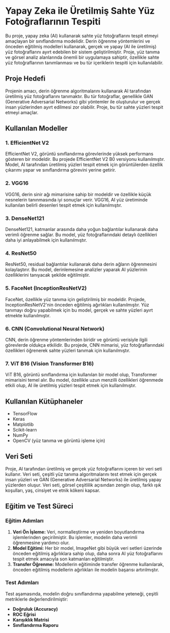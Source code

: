 # Yapay Zeka ile Üretilmiş Sahte Yüz Fotoğraflarının Tespiti

Bu proje, yapay zeka (AI) kullanarak sahte yüz fotoğraflarını tespit etmeyi amaçlayan bir sınıflandırma modelidir. Derin öğrenme yöntemlerini ve önceden eğitilmiş modelleri kullanarak, gerçek ve yapay (AI ile üretilmiş) yüz fotoğraflarını ayırt edebilen bir sistem geliştirilmiştir. Proje, yüz tanıma ve görsel analiz alanlarında önemli bir uygulamaya sahiptir, özellikle sahte yüz fotoğraflarının tanımlanması ve bu tür içeriklerin tespiti için kullanılabilir.

## Proje Hedefi

Projenin amacı, derin öğrenme algoritmalarını kullanarak AI tarafından üretilmiş yüz fotoğraflarını tanımaktır. Bu tür fotoğraflar, genellikle GAN (Generative Adversarial Networks) gibi yöntemler ile oluşturulur ve gerçek insan yüzlerinden ayırt edilmesi zor olabilir. Proje, bu tür sahte yüzleri tespit etmeyi amaçlar.

## Kullanılan Modeller

### 1. **EfficientNet V2**
EfficientNet V2, görüntü sınıflandırma görevlerinde yüksek performans gösteren bir modeldir. Bu projede EfficientNet V2 B0 versiyonu kullanılmıştır. Model, AI tarafından üretilmiş yüzleri tespit etmek için görüntülerden özellik çıkarımı yapar ve sınıflandırma görevini yerine getirir.

### 2. **VGG16**
VGG16, derin sinir ağı mimarisine sahip bir modeldir ve özellikle küçük nesnelerin tanınmasında iyi sonuçlar verir. VGG16, AI yüz üretiminde kullanılan belirli desenleri tespit etmek için kullanılmıştır.

### 3. **DenseNet121**
DenseNet121, katmanlar arasında daha yoğun bağlantılar kullanarak daha verimli öğrenme sağlar. Bu model, yüz fotoğraflarındaki detaylı özellikleri daha iyi anlayabilmek için kullanılmıştır.

### 4. **ResNet50**
ResNet50, residual bağlantılar kullanarak daha derin ağların öğrenmesini kolaylaştırır. Bu model, derinlemesine analizler yaparak AI yüzlerinin özelliklerini tanıyacak şekilde eğitilmiştir.

### 5. **FaceNet (InceptionResNetV2)**
FaceNet, özellikle yüz tanıma için geliştirilmiş bir modeldir. Projede, InceptionResNetV2'nin önceden eğitilmiş ağırlıkları kullanılmıştır. Yüz tanımayı doğru yapabilmek için bu model, gerçek ve sahte yüzleri ayırt etmekte kullanılmıştır.

### 6. **CNN (Convolutional Neural Network)**
CNN, derin öğrenme yöntemlerinden biridir ve görüntü verisiyle ilgili görevlerde oldukça etkilidir. Bu projede, CNN mimarisi, yüz fotoğraflarındaki özellikleri öğrenerek sahte yüzleri tanımak için kullanılmıştır.

### 7. **ViT B16 (Vision Transformer B16)**
ViT B16, görüntü sınıflandırma için kullanılan bir model olup, Transformer mimarisini temel alır. Bu model, özellikle uzun menzilli özellikleri öğrenmede etkili olup, AI ile üretilmiş yüzleri tespit etmek için kullanılmıştır.

## Kullanılan Kütüphaneler

- TensorFlow
- Keras
- Matplotlib
- Scikit-learn
- NumPy
- OpenCV (yüz tanıma ve görüntü işleme için)

## Veri Seti

Proje, AI tarafından üretilmiş ve gerçek yüz fotoğraflarını içeren bir veri seti kullanır. Veri seti, çeşitli yüz tanıma algoritmalarını test etmek için gerçek insan yüzleri ve GAN (Generative Adversarial Networks) ile üretilmiş yapay yüzlerden oluşur. Veri seti, görsel çeşitlilik açısından zengin olup, farklı ışık koşulları, yaş, cinsiyet ve etnik kökeni kapsar.

## Eğitim ve Test Süreci

### Eğitim Adımları
1. **Veri Ön İşleme:** Veri, normalleştirme ve yeniden boyutlandırma işlemlerinden geçirilmiştir. Bu işlemler, modelin daha verimli öğrenmesine yardımcı olur.
2. **Model Eğitimi:** Her bir model, ImageNet gibi büyük veri setleri üzerinde önceden eğitilmiş ağırlıklara sahip olup, daha sonra AI yüz fotoğraflarını tespit etmek amacıyla son katmanları eğitilmiştir.
3. **Transfer Öğrenme:** Modellerin eğitiminde transfer öğrenme kullanılarak, önceden eğitilmiş modellerin ağırlıkları ile modelin başarısı artırılmıştır.

### Test Adımları
Test aşamasında, modelin doğru sınıflandırma yapabilme yeteneği, çeşitli metriklerle değerlendirilmiştir:
- **Doğruluk (Accuracy)**
- **ROC Eğrisi**
- **Karışıklık Matrisi**
- **Sınıflandırma Raporu**
